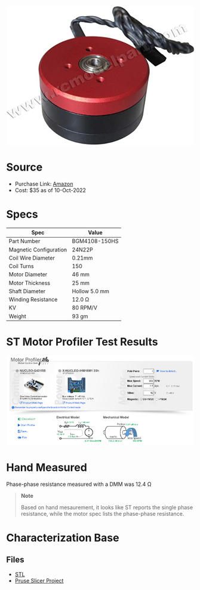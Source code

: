
![image](image.jpg)

# Source
* Purchase Link: [Amazon](https://www.amazon.com/gp/product/B00YEGVOII/ref=ppx_yo_dt_b_search_asin_title)
* Cost: $35 as of 10-Oct-2022

# Specs

| Spec | Value |
| ---- | --- |
| Part Number | BGM4108-150HS |
| Magnetic Configuration | 24N22P |
| Coil Wire Diameter | 0.21mm |
| Coil Turns | 150 |
| Motor Diameter | 46 mm |
| Motor Thickness | 25 mm |
| Shaft Diameter | Hollow 5.0 mm |
| Winding Resistance |12.0 Ω |
| KV | 80 RPM/V |
| Weight | 93 gm |

# ST Motor Profiler Test Results

![Profiler Results](st-motor-profiler-results.PNG)

# Hand Measured

Phase-phase resistance measured with a DMM was 12.4 Ω

> **Note**
>
> Based on hand mesaurement, it looks like ST reports the single phase resistance, while the motor spec lists the phase-phase resistance.

# Characterization Base

## Files

* [STL](4108-150hs/4108-base.STL)
* [Pruse Slicer Project](4108-150hs/4108-base.3mf)
